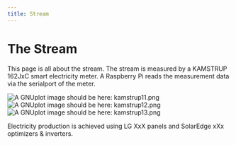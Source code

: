 ```yaml
---
title: Stream
---
```

# The Stream

This page is all about the stream. The stream is measured by a KAMSTRUP 162JxC smart electricity meter.
A Raspberry Pi reads the measurement data via the serialport of the meter.

![A GNUplot image should be here: kamstrup11.png](img/kam_pastday.png)
![A GNUplot image should be here: kamstrup12.png](img/kam_pastmonth.png)
![A GNUplot image should be here: kamstrup13.png](img/kam_pastyear.png)

Electricity production is achieved using LG XxX  panels and SolarEdge xXx optimizers & inverters.
